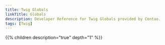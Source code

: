 ```yaml
---
title: Twig Globals
linkTitle: Globals
description: Developer Reference for Twig Globals provided by Contao.
tags: [Twig]
---
```


{{% children description="true" depth="1" %}}
